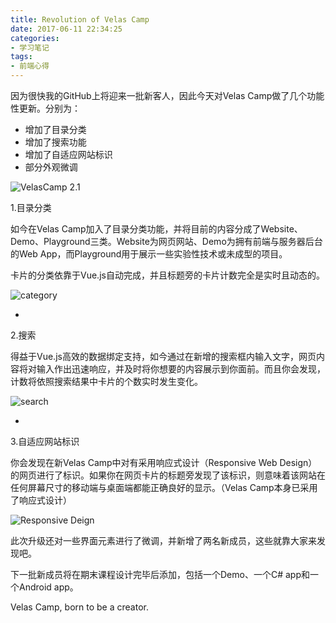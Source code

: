 ```yaml
---
title: Revolution of Velas Camp
date: 2017-06-11 22:34:25
categories:
- 学习笔记
tags:
- 前端心得
---
```


因为很快我的GitHub上将迎来一批新客人，因此今天对Velas Camp做了几个功能性更新。分别为：

- 增加了目录分类
- 增加了搜索功能
- 增加了自适应网站标识
- 部分外观微调

![VelasCamp 2.1](https://talk-1252562537.cos.ap-hongkong.myqcloud.com/images/loading/no-image.jpg)

<!--more-->

1.目录分类

如今在Velas Camp加入了目录分类功能，并将目前的内容分成了Website、Demo、Playground三类。Website为网页网站、Demo为拥有前端与服务器后台的Web App，而Playground用于展示一些实验性技术或未成型的项目。

卡片的分类依靠于Vue.js自动完成，并且标题旁的卡片计数完全是实时且动态的。

![category](https://talk-1252562537.cos.ap-hongkong.myqcloud.com/images/loading/no-image.jpg)

-



2.搜索

得益于Vue.js高效的数据绑定支持，如今通过在新增的搜索框内输入文字，网页内容将对输入作出迅速响应，并及时将你想要的内容展示到你面前。而且你会发现，计数将依照搜索结果中卡片的个数实时发生变化。

![search](https://talk-1252562537.cos.ap-hongkong.myqcloud.com/images/loading/no-image.jpg)

-



3.自适应网站标识

你会发现在新Velas Camp中对有采用响应式设计（Responsive Web Design）的网页进行了标识。如果你在网页卡片的标题旁发现了该标识，则意味着该网站在任何屏幕尺寸的移动端与桌面端都能正确良好的显示。（Velas Camp本身已采用了响应式设计）

![Responsive Deign](https://talk-1252562537.cos.ap-hongkong.myqcloud.com/images/loading/no-image.jpg)

此次升级还对一些界面元素进行了微调，并新增了两名新成员，这些就靠大家来发现吧。

下一批新成员将在期末课程设计完毕后添加，包括一个Demo、一个C# app和一个Android app。

Velas Camp, born to be a creator.
